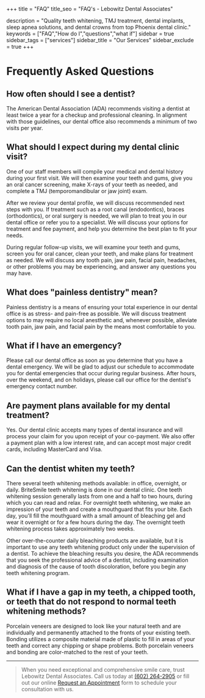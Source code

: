 +++
title = "FAQ"
title_seo = "FAQ's - Lebowitz Dental Associates"

description = "Quality teeth whitening, TMJ treatment, dental implants, sleep apnea solutions, and dental crowns from top Phoenix dental clinic."
keywords = ["FAQ","How do I","questions","what if"]
sidebar = true
sidebar_tags = ["services"]
sidebar_title = "Our Services"
sidebar_exclude = true
+++

# Frequently Asked Questions

## How often should I see a dentist?

The American Dental Association (ADA) recommends visiting a dentist at least twice a year for a checkup and professional cleaning. In alignment with those guidelines, our dental office also recommends a minimum of two visits per year.

## What should I expect during my dental clinic visit?

One of our staff members will compile your medical and dental history during your first visit. We will then examine your teeth and gums, give you an oral cancer screening, make X-rays of your teeth as needed, and complete a TMJ (temporomandibular or jaw joint) exam.

After we review your dental profile, we will discuss recommended next steps with you. If treatment such as a root canal (endodontics), braces (orthodontics), or oral surgery is needed, we will plan to treat you in our dental office or refer you to a specialist. We will discuss your options for treatment and fee payment, and help you determine the best plan to fit your needs.

During regular follow-up visits, we will examine your teeth and gums, screen you for oral cancer, clean your teeth, and make plans for treatment as needed. We will discuss any tooth pain, jaw pain, facial pain, headaches, or other problems you may be experiencing, and answer any questions you may have.

## What does &quot;painless dentistry&quot; mean?

Painless dentistry is a means of ensuring your total experience in our dental office is as stress- and pain-free as possible. We will discuss treatment options to may require no local anesthetic and, whenever possible, alleviate tooth pain, jaw pain, and facial pain by the means most comfortable to you.

## What if I have an emergency?

Please call our dental office as soon as you determine that you have a dental emergency. We will be glad to adjust our schedule to accommodate you for dental emergencies that occur during regular business. After hours, over the weekend, and on holidays, please call our office for the dentist&#39;s emergency contact number.

## Are payment plans available for my dental treatment?

Yes. Our dental clinic accepts many types of dental insurance and will process your claim for you upon receipt of your co-payment. We also offer a payment plan with a low interest rate, and can accept most major credit cards, including MasterCard and Visa.

## Can the dentist whiten my teeth?

There several teeth whitening methods available: in office, overnight, or daily. BriteSmile teeth whitening is done in our dental clinic. One teeth whitening session generally lasts from one and a half to two hours, during which you can read and relax. For overnight teeth whitening, we make an impression of your teeth and create a mouthguard that fits your bite. Each day, you&#39;ll fill the mouthguard with a small amount of bleaching gel and wear it overnight or for a few hours during the day. The overnight teeth whitening process takes approximately two weeks.

Other over-the-counter daily bleaching products are available, but it is important to use any teeth whitening product only under the supervision of a dentist. To achieve the bleaching results you desire, the ADA recommends that you seek the professional advice of a dentist, including examination and diagnosis of the cause of tooth discoloration, before you begin any teeth whitening program.

## What if I have a gap in my teeth, a chipped tooth, or teeth that do not respond to normal teeth whitening methods?

Porcelain veneers are designed to look like your natural teeth and are individually and permanently attached to the fronts of your existing teeth. Bonding utilizes a composite material made of plastic to fill in areas of your teeth and correct any chipping or shape problems. Both porcelain veneers and bonding are color-matched to the rest of your teeth.


---

> When you need exceptional and comprehensive smile care, trust Lebowitz Dental Associates. Call us today at <a href="tel:+1-602-264-2905">(602) 264-2905</a> or fill out our online <a href="/appointment">Request an Appointment</a> form to schedule your consultation with us.
